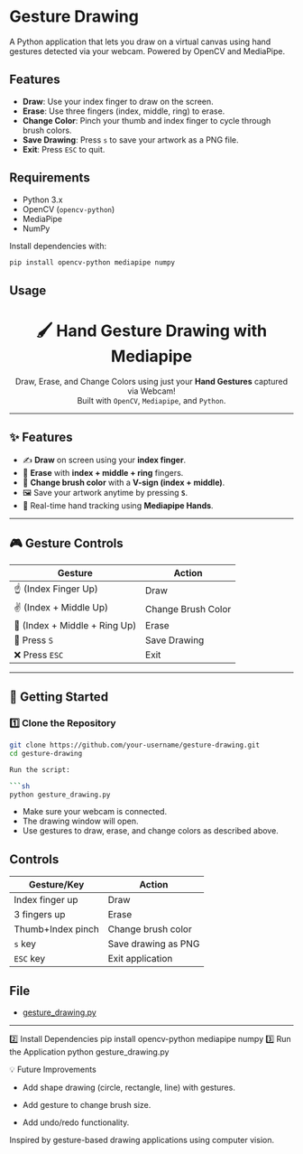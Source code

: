 # Gesture Drawing

A Python application that lets you draw on a virtual canvas using hand gestures detected via your webcam. Powered by OpenCV and MediaPipe.

## Features

- **Draw**: Use your index finger to draw on the screen.
- **Erase**: Use three fingers (index, middle, ring) to erase.
- **Change Color**: Pinch your thumb and index finger to cycle through brush colors.
- **Save Drawing**: Press `s` to save your artwork as a PNG file.
- **Exit**: Press `ESC` to quit.

## Requirements

- Python 3.x
- OpenCV (`opencv-python`)
- MediaPipe
- NumPy

Install dependencies with:

```sh
pip install opencv-python mediapipe numpy
```

## Usage
<!-- Header -->
<h1 align="center">🖌️ Hand Gesture Drawing with Mediapipe</h1>
<p align="center">
  Draw, Erase, and Change Colors using just your <b>Hand Gestures</b> captured via Webcam! <br>
  Built with <code>OpenCV</code>, <code>Mediapipe</code>, and <code>Python</code>.
</p>

---

## ✨ Features
- ✍️ **Draw** on screen using your **index finger**.
- 🧽 **Erase** with **index + middle + ring** fingers.
- 🎨 **Change brush color** with a **V-sign (index + middle)**.
- 🖼️ Save your artwork anytime by pressing **`S`**.
- 🎥 Real-time hand tracking using **Mediapipe Hands**.

---

## 🎮 Gesture Controls

| Gesture | Action |
|---------|--------|
| ☝️ (Index Finger Up) | Draw |
| ✌️ (Index + Middle Up) | Change Brush Color |
| 🤟 (Index + Middle + Ring Up) | Erase |
| 💾 Press `S` | Save Drawing |
| ❌ Press `ESC` | Exit |

---
## 🚀 Getting Started

### 1️⃣ Clone the Repository
```bash
git clone https://github.com/your-username/gesture-drawing.git
cd gesture-drawing

Run the script:

```sh
python gesture_drawing.py
```

- Make sure your webcam is connected.
- The drawing window will open.
- Use gestures to draw, erase, and change colors as described above.

## Controls

| Gesture/Key         | Action                |
|---------------------|-----------------------|
| Index finger up     | Draw                  |
| 3 fingers up        | Erase                 |
| Thumb+Index pinch   | Change brush color    |
| `s` key             | Save drawing as PNG   |
| `ESC` key           | Exit application      |

## File

- [gesture_drawing.py](gesture_drawing.py)

---
2️⃣ Install Dependencies
pip install opencv-python mediapipe numpy
3️⃣ Run the Application
python gesture_drawing.py

💡 Future Improvements

* Add shape drawing (circle, rectangle, line) with gestures.

* Add gesture to change brush size.

* Add undo/redo functionality.

Inspired by gesture-based drawing applications using computer vision.
